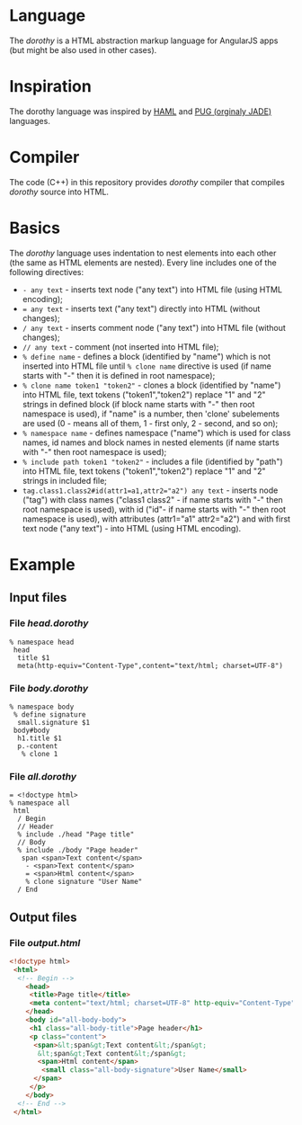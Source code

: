# Language
The *dorothy* is a HTML abstraction markup language for AngularJS apps (but might be also used in other cases).

# Inspiration
The dorothy language was inspired by 
[HAML](http://haml.info/) and 
[PUG (orginaly JADE)](https://pugjs.org/) languages.

# Compiler
The code (C++) in this repository provides *dorothy* compiler that 
compiles *dorothy* source into HTML.

# Basics
The *dorothy* language uses indentation to nest elements into each other 
(the same as HTML elements are nested). 
Every line includes one of the following directives:
 * `- any text` - inserts text node ("any text") into HTML file 
  (using HTML encoding);
 * `= any text` - inserts text ("any text") directly into HTML 
  (without changes);
 * `/ any text` - inserts comment node ("any text") into HTML file 
  (without changes);
 * `// any text` - comment (not inserted into HTML file);
 * `% define name` - defines a block (identified by "name") 
  which is not inserted into HTML file 
  until `% clone name` directive is used
  (if name starts with "-" then it is defined in root namespace);
 * `% clone name token1 "token2"` - clones a block (identified by "name") 
  into HTML file, text tokens ("token1","token2") replace "$1$" and "$2$" 
  strings in defined block
  (if block name starts with "-" then root namespace is used),
  if "name" is a number, then 'clone' subelements are used
  (0 - means all of them, 1 - first only, 2 - second, and so on);
 * `% namespace name` - defines namespace ("name") 
   which is used for class names,
   id names and block names in nested elements
   (if name starts with "-" then root namespace is used);
 * `% include path token1 "token2"` - includes a file (identified by "path") 
   into HTML file, text tokens ("token1","token2") replace "$1$" and "$2$" 
   strings in included file;
 * `tag.class1.class2#id(attr1=a1,attr2="a2") any text` - inserts node ("tag") 
   with class names ("class1 class2" - if name starts with "-" 
    then root namespace is used),
   with id ("id"- if name starts with "-" 
    then root namespace is used), 
   with attributes (attr1="a1" attr2="a2")
   and with first text node ("any text") - into HTML (using HTML encoding).

# Example
## Input files
### File *head.dorothy*
```
% namespace head
 head
  title $1
  meta(http-equiv="Content-Type",content="text/html; charset=UTF-8")
```
### File *body.dorothy*
```
% namespace body
 % define signature
  small.signature $1
 body#body
  h1.title $1
  p.-content
   % clone 1
```
### File *all.dorothy*
```
= <!doctype html>
% namespace all
 html
  / Begin
  // Header
  % include ./head "Page title"
  // Body
  % include ./body "Page header"
   span <span>Text content</span>
    - <span>Text content</span>
    = <span>Html content</span>
    % clone signature "User Name"
  / End
```
## Output files
### File *output.html*
```  html
<!doctype html>
 <html>
  <!-- Begin -->
    <head>
     <title>Page title</title>
     <meta content="text/html; charset=UTF-8" http-equiv="Content-Type"/>
    </head>
    <body id="all-body-body">
     <h1 class="all-body-title">Page header</h1>
     <p class="content">
      <span>&lt;span&gt;Text content&lt;/span&gt;
       &lt;span&gt;Text content&lt;/span&gt;
       <span>Html content</span>
        <small class="all-body-signature">User Name</small>
      </span>
     </p>
    </body>
  <!-- End -->
 </html>
```